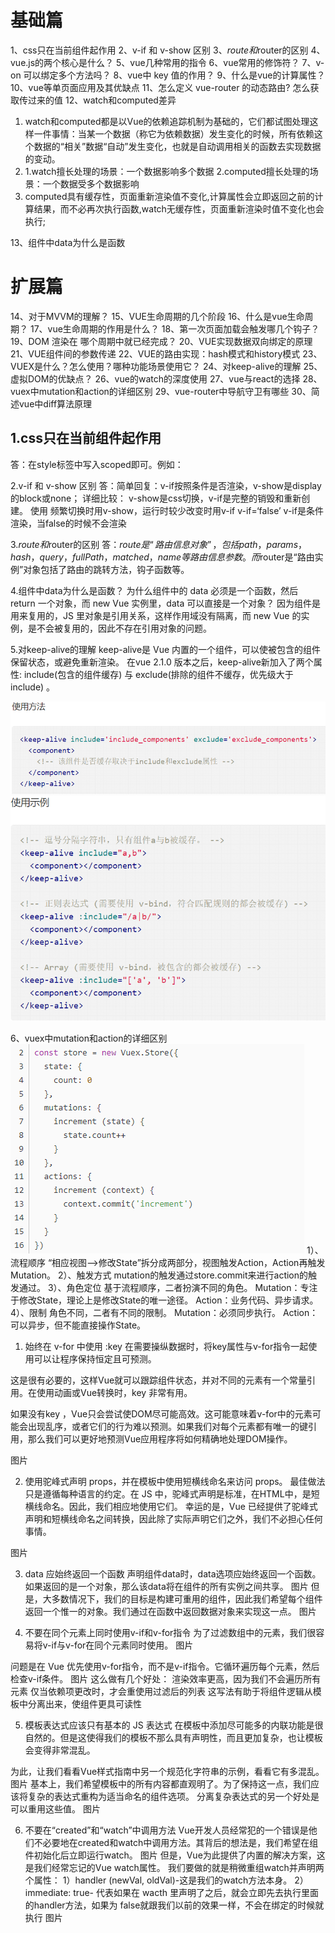 # 基础篇
1、css只在当前组件起作用
2、v-if 和 v-show 区别
3、$route和$router的区别
4、vue.js的两个核心是什么？
5、vue几种常用的指令
6、vue常用的修饰符？
7、v-on 可以绑定多个方法吗？
8、vue中 key 值的作用？
9、什么是vue的计算属性？
10、vue等单页面应用及其优缺点
11、怎么定义 vue-router 的动态路由? 怎么获取传过来的值
12、watch和computed差异
  1. watch和computed都是以Vue的依赖追踪机制为基础的，它们都试图处理这样一件事情：当某一个数据（称它为依赖数据）发生变化的时候，所有依赖这个数据的“相关”数据“自动”发生变化，也就是自动调用相关的函数去实现数据的变动。
  2. 1.watch擅长处理的场景：一个数据影响多个数据
     2.computed擅长处理的场景：一个数据受多个数据影响
  3. computed具有缓存性，页面重新渲染值不变化,计算属性会立即返回之前的计算结果，而不必再次执行函数,watch无缓存性，页面重新渲染时值不变化也会执行;
  
13、组件中data为什么是函数

# 扩展篇
14、对于MVVM的理解？
15、VUE生命周期的几个阶段
16、什么是vue生命周期？
17、vue生命周期的作用是什么？
18、第一次页面加载会触发哪几个钩子？
19、DOM 渲染在 哪个周期中就已经完成？
20、VUE实现数据双向绑定的原理
21、VUE组件间的参数传递
22、VUE的路由实现：hash模式和history模式
23、VUEX是什么？怎么使用？哪种功能场景使用它？
24、对keep-alive的理解
25、虚拟DOM的优缺点？
26、vue的watch的深度使用
27、vue与react的选择
28、vuex中mutation和action的详细区别
29、vue-router中导航守卫有哪些
30、简述vue中diff算法原理

## 1.css只在当前组件起作用
答：在style标签中写入scoped即可。例如：<style scoped></style>

2.v-if 和 v-show 区别
答：简单回复：v-if按照条件是否渲染，v-show是display的block或none；
详细比较：
v-show是css切换，v-if是完整的销毁和重新创建。
使用
频繁切换时用v-show，运行时较少改变时用v-if
v-if=‘false’ v-if是条件渲染，当false的时候不会渲染

3.$route和$router的区别
答：$route是“路由信息对象”，包括path，params，hash，query，fullPath，matched，name等路由信息参数。而$router是“路由实例”对象包括了路由的跳转方法，钩子函数等。

4.组件中data为什么是函数？
为什么组件中的 data 必须是一个函数，然后 return 一个对象，而 new Vue 实例里，data 可以直接是一个对象？
因为组件是用来复用的，JS 里对象是引用关系，这样作用域没有隔离，而 new Vue 的实例，是不会被复用的，因此不存在引用对象的问题。

5.对keep-alive的理解
keep-alive是 Vue 内置的一个组件，可以使被包含的组件保留状态，或避免重新渲染。
在vue 2.1.0 版本之后，keep-alive新加入了两个属性: include(包含的组件缓存) 与 exclude(排除的组件不缓存，优先级大于include) 。

![img](img/keep-alive.png)
![img](img/keep-alive-2.png)

6、vuex中mutation和action的详细区别
![img](img/vuex.png)
1）、流程顺序
“相应视图—>修改State”拆分成两部分，视图触发Action，Action再触发Mutation。
2）、触发方式
mutation的触发通过store.commit来进行action的触发通过。
3）、角色定位
基于流程顺序，二者扮演不同的角色。
Mutation：专注于修改State，理论上是修改State的唯一途径。
Action：业务代码、异步请求。
4）、限制
角色不同，二者有不同的限制。
Mutation：必须同步执行。
Action：可以异步，但不能直接操作State。


1. 始终在 v-for 中使用 :key
在需要操纵数据时，将key属性与v-for指令一起使用可以让程序保持恒定且可预测。

这是很有必要的，这样Vue就可以跟踪组件状态，并对不同的元素有一个常量引用。在使用动画或Vue转换时，key 非常有用。

如果没有key ，Vue只会尝试使DOM尽可能高效。这可能意味着v-for中的元素可能会出现乱序，或者它们的行为难以预测。如果我们对每个元素都有唯一的键引用，那么我们可以更好地预测Vue应用程序将如何精确地处理DOM操作。

图片

2. 使用驼峰式声明 props，并在模板中使用短横线命名来访问 props。
最佳做法只是遵循每种语言的约定。在 JS 中，驼峰式声明是标准，在HTML中，是短横线命名。因此，我们相应地使用它们。
幸运的是，Vue 已经提供了驼峰式声明和短横线命名之间转换，因此除了实际声明它们之外，我们不必担心任何事情。

图片

3. data 应始终返回一个函数
声明组件data时，data选项应始终返回一个函数。如果返回的是一个对象，那么该data将在组件的所有实例之间共享。
图片
但是，大多数情况下，我们的目标是构建可重用的组件，因此我们希望每个组件返回一个惟一的对象。我们通过在函数中返回数据对象来实现这一点。
图片

4. 不要在同个元素上同时使用v-if和v-for指令
为了过滤数组中的元素，我们很容易将v-if与v-for在同个元素同时使用。
图片

问题是在 Vue 优先使用v-for指令，而不是v-if指令。它循环遍历每个元素，然后检查v-if条件。
图片
这么做有几个好处：
渲染效率更高，因为我们不会遍历所有元素
仅当依赖项更改时，才会重使用过滤后的列表
这写法有助于将组件逻辑从模板中分离出来，使组件更具可读性

5. 模板表达式应该只有基本的 JS 表达式
在模板中添加尽可能多的内联功能是很自然的。但是这使得我们的模板不那么具有声明性，而且更加复杂，也让模板会变得非常混乱。

为此，让我们看看Vue样式指南中另一个规范化字符串的示例，看看它有多混乱。
图片
基本上，我们希望模板中的所有内容都直观明了。为了保持这一点，我们应该将复杂的表达式重构为适当命名的组件选项。
分离复杂表达式的另一个好处是可以重用这些值。
图片

6. 不要在“created”和“watch”中调用方法
Vue开发人员经常犯的一个错误是他们不必要地在created和watch中调用方法。其背后的想法是，我们希望在组件初始化后立即运行watch。
图片
但是，Vue为此提供了内置的解决方案，这是我们经常忘记的Vue watch属性。
我们要做的就是稍微重组watch并声明两个属性：
1）handler (newVal, oldVal)-这是我们的watch方法本身。
2）immediate: true- 代表如果在 wacth 里声明了之后，就会立即先去执行里面的handler方法，如果为 false就跟我们以前的效果一样，不会在绑定的时候就执行
图片
